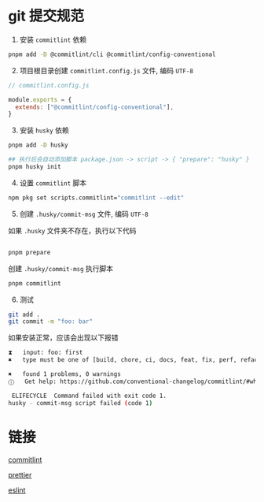 # git 提交规范

1. 安装 `commitlint` 依赖

```sh
pnpm add -D @commitlint/cli @commitlint/config-conventional
```

2. 项目根目录创建 `commitlint.config.js` 文件, 编码 `UTF-8`

```js
// commitlint.config.js

module.exports = {
  extends: ["@commitlint/config-conventional"],
}
```

3. 安装 `husky` 依赖

```sh
pnpm add -D husky

## 执行后会自动添加脚本 package.json -> script -> { "prepare": "husky" }
pnpm husky init
```

4. 设置 `commitlint` 脚本

```sh
npm pkg set scripts.commitlint="commitlint --edit"
```

5. 创建 `.husky/commit-msg` 文件, 编码 `UTF-8`

如果 `.husky` 文件夹不存在，执行以下代码

```sh

pnpm prepare
```

创建 `.husky/commit-msg` 执行脚本
```sh
pnpm commitlint
```

6. 测试

```sh
git add .
git commit -m "foo: bar"
```

如果安装正常，应该会出现以下报错

```sh
⧗   input: foo: first
✖   type must be one of [build, chore, ci, docs, feat, fix, perf, refactor, revert, style, test] [type-enum]

✖   found 1 problems, 0 warnings
ⓘ   Get help: https://github.com/conventional-changelog/commitlint/#what-is-commitlint

 ELIFECYCLE  Command failed with exit code 1.
husky - commit-msg script failed (code 1)
```

# 链接

[commitlint](https://commitlint.js.org/#/)

[prettier](https://prettier.io/docs/en/)

[eslint](https://eslint.org/docs/latest/)
